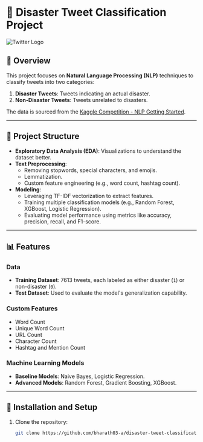 # 🚀 Disaster Tweet Classification Project

![Twitter Logo](https://upload.wikimedia.org/wikipedia/en/thumb/4/4f/Twitter-logo.svg/800px-Twitter-logo.svg.png)

## 📝 Overview
This project focuses on **Natural Language Processing (NLP)** techniques to classify tweets into two categories:
1. **Disaster Tweets**: Tweets indicating an actual disaster.
2. **Non-Disaster Tweets**: Tweets unrelated to disasters.

The data is sourced from the [Kaggle Competition - NLP Getting Started](https://www.kaggle.com/competitions/nlp-getting-started/overview).

---

## 📂 Project Structure
- **Exploratory Data Analysis (EDA)**: Visualizations to understand the dataset better.
- **Text Preprocessing**: 
  - Removing stopwords, special characters, and emojis.
  - Lemmatization.
  - Custom feature engineering (e.g., word count, hashtag count).
- **Modeling**:
  - Leveraging TF-IDF vectorization to extract features.
  - Training multiple classification models (e.g., Random Forest, XGBoost, Logistic Regression).
  - Evaluating model performance using metrics like accuracy, precision, recall, and F1-score.

---

## 📊 Features
### Data
- **Training Dataset**: 7613 tweets, each labeled as either disaster (`1`) or non-disaster (`0`).
- **Test Dataset**: Used to evaluate the model's generalization capability.

### Custom Features
- Word Count
- Unique Word Count
- URL Count
- Character Count
- Hashtag and Mention Count

### Machine Learning Models
- **Baseline Models**: Naive Bayes, Logistic Regression.
- **Advanced Models**: Random Forest, Gradient Boosting, XGBoost.

---

## 🔧 Installation and Setup
1. Clone the repository:
   ```bash
   git clone https://github.com/bharath03-a/disaster-tweet-classification.git```